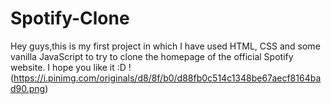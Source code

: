 # Spotify-Clone
 Hey guys,this is my first project in which I have used HTML, CSS and some vanilla JavaScript to try to clone the homepage of the official Spotify website. I hope you like it :D
!(<https://i.pinimg.com/originals/d8/8f/b0/d88fb0c514c1348be67aecf8164bad90.png>)
